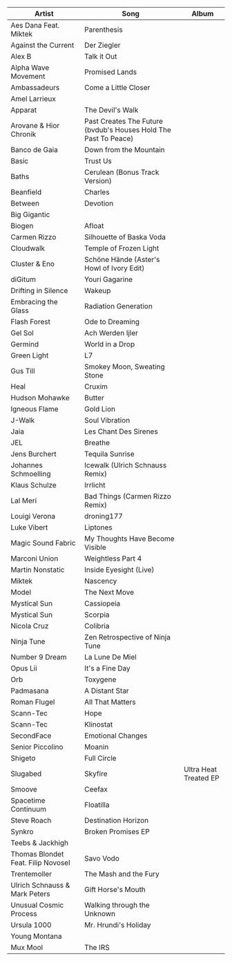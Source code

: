 Artist                                       | Song                                                            | Album
-------------------------------------------- | --------------------------------------------------------------- | --------------------------
Aes Dana Feat. Miktek                        | Parenthesis                                                     |
Against the Current                          | Der Ziegler                                                     |
Alex B                                       | Talk it Out                                                     |
Alpha Wave Movement                          | Promised Lands                                                  |
Ambassadeurs                                 | Come a Little Closer                                            |
Amel Larrieux                                |                                                                 |
Apparat                                      | The Devil's Walk                                                |
Arovane & Hior Chronik                       | Past Creates The Future (bvdub's Houses Hold The Past To Peace) |
Banco de Gaia                                | Down from the Mountain                                          |
Basic                                        | Trust Us                                                        |
Baths                                        | Cerulean (Bonus Track Version)                                  |
Beanfield                                    | Charles                                                         |
Between                                      | Devotion                                                        |
Big Gigantic                                 |                                                                 |
Biogen                                       | Afloat                                                          |
Carmen Rizzo                                 | Silhouette of Baska Voda                                        |
Cloudwalk                                    | Temple of Frozen Light                                          |
Cluster & Eno                                | Schöne Hände (Aster's Howl of Ivory Edit)                       |
diGitum                                      | Youri Gagarine                                                  |
Drifting in Silence                          | Wakeup                                                          |
Embracing the Glass                          | Radiation Generation                                            |
Flash Forest                                 | Ode to Dreaming                                                 |
Gel Sol                                      | Ach Werden Ijler                                                |
Germind                                      | World in a Drop                                                 |
Green Light                                  | L7                                                              |
Gus Till                                     | Smokey Moon, Sweating Stone                                     |
Heal                                         | Cruxim                                                          |
Hudson Mohawke                               | Butter                                                          |
Igneous Flame                                | Gold Lion                                                       |
J-Walk                                       | Soul Vibration                                                  |
Jaia                                         | Les Chant Des Sirenes                                           |
JEL                                          | Breathe                                                         |
Jens Burchert                                | Tequila Sunrise                                                 |
Johannes Schmoelling                         | Icewalk (Ulrich Schnauss Remix)                                 |
Klaus Schulze                                | Irrlicht                                                        |
Lal Meri                                     | Bad Things (Carmen Rizzo Remix)                                 |
Louigi Verona                                | droning177                                                      |
Luke Vibert                                  | Liptones                                                        |
Magic Sound Fabric                           | My Thoughts Have Become Visible                                 |
Marconi Union                                | Weightless Part 4                                               |
Martin Nonstatic                             | Inside Eyesight (Live)                                          |
Miktek                                       | Nascency                                                        |
Model                                        | The Next Move                                                   |
Mystical Sun                                 | Cassiopeia                                                      |
Mystical Sun                                 | Scorpia                                                         |
Nicola Cruz                                  | Colibria                                                        |
Ninja Tune                                   | Zen Retrospective of Ninja Tune                                 |
Number 9 Dream                               | La Lune De Miel                                                 |
Opus Lii                                     | It's a Fine Day                                                 |
Orb                                          | Toxygene                                                        |
Padmasana                                    | A Distant Star                                                  |
Roman Flugel                                 | All That Matters                                                |
Scann-Tec                                    | Hope                                                            |
Scann-Tec                                    | Klinostat                                                       |
SecondFace                                   | Emotional Changes                                               |
Senior Piccolino                             | Moanin                                                          |
Shigeto                                      | Full Circle                                                     |
Slugabed                                     | Skyfire                                                         | Ultra Heat Treated EP
Smoove                                       | Ceefax                                                          |
Spacetime Continuum                          | Floatilla                                                       |
Steve Roach                                  | Destination Horizon                                             |
Synkro                                       | Broken Promises EP                                              |
Teebs & Jackhigh                             |                                                                 |
Thomas Blondet Feat. Filip Novosel           | Savo Vodo                                                       |
Trentemoller                                 | The Mash and the Fury                                           |
Ulrich Schnauss & Mark Peters                | Gift Horse's Mouth                                              |
Unusual Cosmic Process                       | Walking through the Unknown                                     |
Ursula 1000                                  | Mr. Hrundi's Holiday                                            |
Young Montana                                |                                                                 |
Mux Mool                                     | The IRS                                                         |


